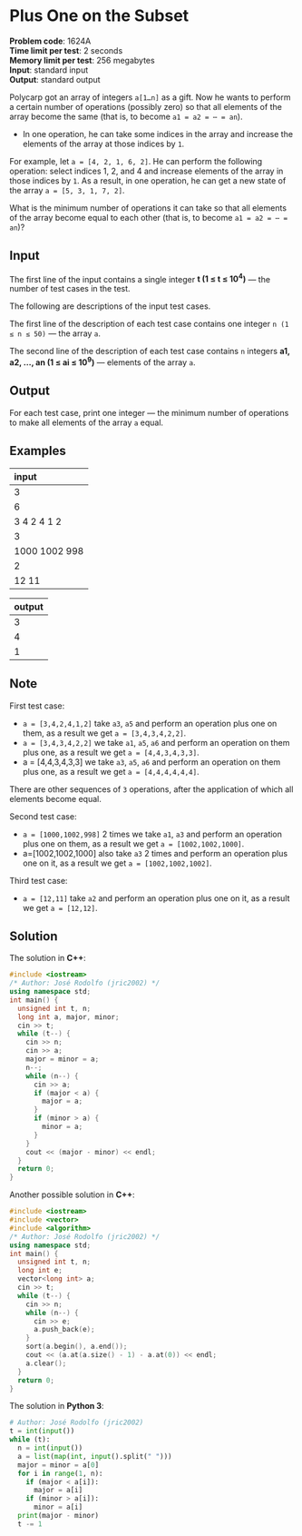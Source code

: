 # Plus One on the Subset
**Problem code**: 1624A  
**Time limit per test**: 2 seconds  
**Memory limit per test**: 256 megabytes  
**Input**: standard input  
**Output**: standard output  

Polycarp got an array of integers `a[1…n]` as a gift. Now he wants to perform a certain number of operations (possibly zero) so that all elements of the array become the same (that is, to become `a1 = a2 = ⋯ = an`).

* In one operation, he can take some indices in the array and increase the elements of the array at those indices by `1`.

For example, let `a = [4, 2, 1, 6, 2]`. He can perform the following operation: select indices 1, 2, and 4 and increase elements of the array in those indices by `1`. As a result, in one operation, he can get a new state of the array `a = [5, 3, 1, 7, 2]`.

What is the minimum number of operations it can take so that all elements of the array become equal to each other (that is, to become `a1 = a2 = ⋯ = an`)?

## Input
The first line of the input contains a single integer **t (1 ≤ t ≤ 10<sup>4</sup>)**  — the number of test cases in the test.

The following are descriptions of the input test cases.

The first line of the description of each test case contains one integer `n (1 ≤ n ≤ 50)`  — the array `a`.

The second line of the description of each test case contains `n` integers **a1, a2, …, an (1 ≤ ai ≤ 10<sup>9</sup>)**  — elements of the array `a`.

## Output
For each test case, print one integer  — the minimum number of operations to make all elements of the array `a` equal.

## Examples
| input |
| :--- |
| 3 |
| 6 |
| 3 4 2 4 1 2 |
| 3 |
| 1000 1002 998 |
| 2 |
| 12 11 |

| output |
| :--- |
| 3 |
| 4 |
| 1 |

## Note
First test case:

* `a = [3,4,2,4,1,2]` take `a3`, `a5` and perform an operation plus one on them, as a result we get `a = [3,4,3,4,2,2]`.
* `a = [3,4,3,4,2,2]` we take `a1`, `a5`, `a6` and perform an operation on them plus one, as a result we get `a = [4,4,3,4,3,3]`.
* a = [4,4,3,4,3,3] we take `a3`, `a5`, `a6` and perform an operation on them plus one, as a result we get `a = [4,4,4,4,4,4]`.

There are other sequences of `3` operations, after the application of which all elements become equal.

Second test case:

* `a = [1000,1002,998]` 2 times we take `a1`, `a3` and perform an operation plus one on them, as a result we get `a = [1002,1002,1000]`.
* a=[1002,1002,1000] also take `a3` 2 times and perform an operation plus one on it, as a result we get `a = [1002,1002,1002]`.

Third test case:

* `a = [12,11]` take `a2` and perform an operation plus one on it, as a result we get `a = [12,12]`.

## Solution
The solution in **C++**:
```cpp
#include <iostream>
/* Author: José Rodolfo (jric2002) */
using namespace std;
int main() {
  unsigned int t, n;
  long int a, major, minor;
  cin >> t;
  while (t--) {
    cin >> n;
    cin >> a;
    major = minor = a;
    n--;
    while (n--) {
      cin >> a;
      if (major < a) {
        major = a;
      }
      if (minor > a) {
        minor = a;
      }
    }
    cout << (major - minor) << endl;
  }
  return 0;
}
```
Another possible solution in **C++**:
```cpp
#include <iostream>
#include <vector>
#include <algorithm>
/* Author: José Rodolfo (jric2002) */
using namespace std;
int main() {
  unsigned int t, n;
  long int e;
  vector<long int> a;
  cin >> t;
  while (t--) {
    cin >> n;
    while (n--) {
      cin >> e;
      a.push_back(e);
    }
    sort(a.begin(), a.end());
    cout << (a.at(a.size() - 1) - a.at(0)) << endl;
    a.clear();
  }
  return 0;
}
```

The solution in **Python 3**:
```python
# Author: José Rodolfo (jric2002)
t = int(input())
while (t):
  n = int(input())
  a = list(map(int, input().split(" ")))
  major = minor = a[0]
  for i in range(1, n):
    if (major < a[i]):
      major = a[i]
    if (minor > a[i]):
      minor = a[i]
  print(major - minor)
  t -= 1
```